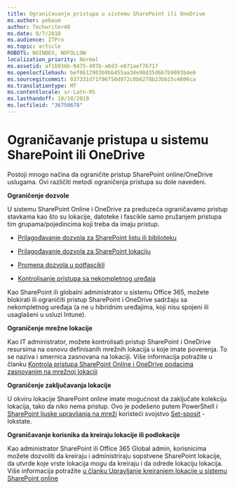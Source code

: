 ```yaml
---
title: Ograničavanje pristupa u sistemu SharePoint ili OneDrive
ms.author: pebaum
author: Techwriter40
ms.date: 8/7/2018
ms.audience: ITPro
ms.topic: article
ROBOTS: NOINDEX, NOFOLLOW
localization_priority: Normal
ms.assetid: af1b936b-0475-497b-a6d3-e671aef7b717
ms.openlocfilehash: bef0612903b9bb455aa34e90d35d6b7b9093b4e0
ms.sourcegitcommit: 037331d71f06750d972c0b6278b23bb15c4806ca
ms.translationtype: MT
ms.contentlocale: sr-Latn-RS
ms.lasthandoff: 10/18/2019
ms.locfileid: "36750678"
---
```

# <a name="restrict-access-in-sharepoint-or-onedrive"></a>Ograničavanje pristupa u sistemu SharePoint ili OneDrive

Postoji mnogo načina da ograničite pristup SharePoint online/OneDrive uslugama. Ovi različiti metodi ograničenja pristupa su dole navedeni. 

**Ograničenje dozvole**

U sistemu SharePoint Online i OneDrive za preduzeća ograničavamo pristup stavkama kao što su lokacije, datoteke i fascikle samo pružanjem pristupa tim grupama/pojedincima koji treba da imaju pristup.

- [Prilagođavanje dozvola za SharePoint listu ili biblioteku](https://support.office.com/article/Customize-permissions-for-a-SharePoint-list-or-library-02d770f3-59eb-4910-a608-5f84cc297782)

- [Prilagođavanje dozvola za SharePoint lokaciju](https://docs.microsoft.com/sharepoint/customize-sharepoint-site-permissions)

- [Promena dozvola u potfascikli](https://support.office.com/article/Change-the-permissions-on-a-subfolder-5427BD7C-F20A-4F75-8CF2-5359DD45A1A6)

- [Kontrolisanje pristupa sa nekompletnog uređaja](https://docs.microsoft.com/sharepoint/control-access-from-unmanaged-devices)

Kao SharePoint ili globalni administrator u sistemu Office 365, možete blokirati ili ograničiti pristup SharePoint i OneDrive sadržaju sa nekompletnog uređaja (a ne u hibridnim uređajima, koji nisu spojeni ili usaglašeni u usluzi Intune).

**Ograničenje mrežne lokacije**

Kao IT administrator, možete kontrolisati pristup SharePoint i OneDrive resursima na osnovu definisanih mrežnih lokacija u koje imate poverenja. To se naziva i smernica zasnovana na lokaciji. Više informacija potražite u članku [Kontrola pristupa SharePoint Online i OneDrive podacima zasnovanim na mrežnoj lokaciji](https://docs.microsoft.com/sharepoint/control-access-based-on-network-location)

**Ograničenje zaključavanja lokacije** 

U okviru lokacije SharePoint online imate mogućnost da zaključate kolekciju lokacija, tako da niko nema pristup. Ovo je podešeno putem PowerShell i [SharePoint ljuske upravljanja na mreži](https://docs.microsoft.com/powershell/sharepoint/sharepoint-online/connect-sharepoint-online?view=sharepoint-ps) koristeći svojstvo [Set-sposit](https://docs.microsoft.com/powershell/module/sharepoint-online/set-sposite?view=sharepoint-ps) -lokstate.

**Ograničavanje korisnika da kreiraju lokacije ili podlokacije**

Kao administrator SharePoint ili Office 365 Global admin, korisnicima možete dozvoliti da kreiraju i administriraju sopstvene SharePoint lokacije, da utvrde koje vrste lokacija mogu da kreiraju i da odrede lokaciju lokacija. Više informacija potražite [u članku Upravljanje kreiranjem lokacije u sistemu SharePoint online](https://docs.microsoft.com/sharepoint/manage-site-creation)

